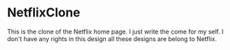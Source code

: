 # NetflixClone
This is the clone of the Netflix home page. I just write the come for my self. I don't have any rights in this design all these designs are belong to Netflix.
